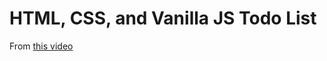 # HTML, CSS, and Vanilla JS Todo List

From [this video](https://www.youtube.com/watch?v=3OqWCGVaOkA)
